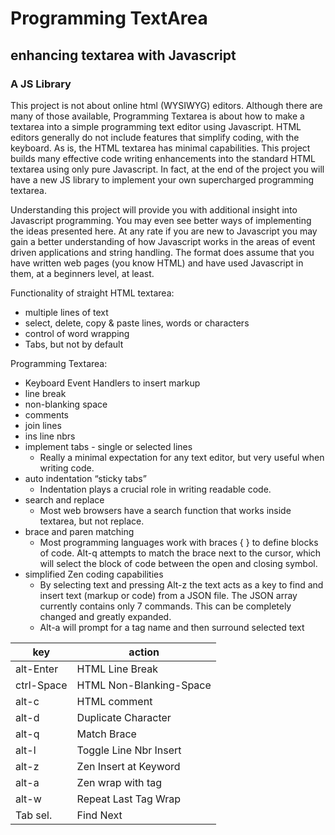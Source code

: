 # Programming TextArea

## enhancing textarea with Javascript 
### A JS Library

This project is not about online html (WYSIWYG) editors. Although there are many of those available, Programming Textarea is about how to make a textarea into a simple programming text editor using Javascript. HTML editors generally do not include features that simplify coding, with the keyboard. As is, the HTML textarea has minimal capabilities. This project builds many effective code writing enhancements into the standard HTML textarea using only pure Javascript. In fact, at the end of the project you will have a new JS library to implement your own supercharged programming textarea. 

Understanding this project will provide you with additional insight into Javascript programming. You may even see better ways of implementing the ideas presented here. At any rate if you are new to Javascript you may gain a better understanding of how Javascript works in the areas of event driven applications and string handling. The format does assume that you have written web pages (you know HTML) and have used Javascript in them, at a beginners level, at least. 

Functionality of	straight HTML textarea:
* multiple lines of text
* select, delete, copy & paste lines, words or characters
* control of word wrapping
* Tabs, but not by default 

Programming Textarea:
* Keyboard Event Handlers to insert markup
* line break
* non-blanking space
* comments
* join lines
* ins line nbrs
* implement tabs - single or selected lines
  * Really a minimal expectation for any text editor, but very useful when writing code.
* auto indentation “sticky tabs” 
  * Indentation plays a crucial role in writing readable code.
* search and replace 
  * Most web browsers have a search function that works inside textarea, but not replace.
* brace and paren matching 
  * Most programming languages work with braces { } to define blocks of code. Alt-q attempts to match the brace next to the cursor,       which will select the block of code between the open and closing symbol.
* simplified Zen coding capabilities 
  * By selecting text and pressing Alt-z the text acts as a key to find and insert text (markup or code) from a JSON file. The JSON array currently contains only 7 commands. This can be completely changed and greatly expanded.
  * Alt-a will prompt for a tag name and then surround selected text

key | action
----|-------
alt-Enter |	HTML Line Break
ctrl-Space |	HTML Non-Blanking-Space
alt-c |	HTML comment
alt-d |	Duplicate Character
alt-q |	Match Brace
alt-l |	Toggle Line Nbr Insert
alt-z |	Zen Insert at Keyword
alt-a |	Zen wrap with tag
alt-w |	Repeat Last Tag Wrap
Tab sel. |	Find Next
